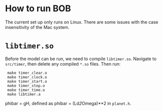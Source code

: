 
How to run BOB
=============

The current set up only runs on Linux. There are some issues with the 
case insensitivity of the Mac system.

# `libtimer.so`

Before the model can be run, we need to compile `libtimer.so`. 
Navigate to `src/timer`, then delete any compiled `*.so` files. 
Then run:

     make timer_clear.o
     make timer_clock.o
     make timer_start.o
     make timer_stop.o
     make timer_time.o
     make libtimer.a


phibar = gH, defined as phibar = (Ld*2*Omega)**2 in `planet.h`. 